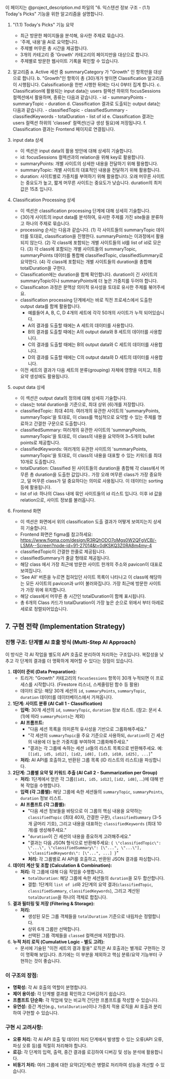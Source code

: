 이 페이지는 @project_description.md 파일의 "6. 익스텐션 정보 구조 - (1.1) Today's Picks" 기능을 위한 알고리즘을 설명합니다. 

1. "(1.1) Today's Picks" 기능 요약
    - 최근 방문한 페이지들을 분석해, 유사한 주제로 묶습니다.
    - '주제, 내용'을 AI로 요약합니다.
    - 주제별 머무른 총 시간을 제공합니다.
    - 3개의 카테고리 중 'Growth' 카테고리의 페이지만을 대상으로 합니다.
    - 주제별로 방문한 웹사이트 기록을 확인할 수 있습니다.

2. 알고리즘
    a. Active 세션 중 summaryCategory 가 "Growth" 인 항목만을 대상으로 합니다. 
    b. "Growth"인 항목이 총 {30}개가 쌓이면 Classification 알고리즘이 시행됩니다. Calssification을 한번 시행한 뒤에는 다시 0부터 집계 합니다. 
    c. Classification에 활용되는 input data는 users 컬렉션 하위의 focusSessions 컬렉션에서 활용하며, 종류는 다음과 같습니다. 
        - id
        - summaryPoints
        - summaryTopic
        - duration
    d. Classification 결과로 도출되는 output data는 다음과 같습니다.
        - classifiedTopic
        - classifiedSummary
        - classifiedKeywords
        - totalDuration 
        - list of id
    e. Classification 결과는 users 컬렉션 하위의 'classed' 컬렉션(신규 생성 필요)에 저장됩니다. 
    f. Classification 결과는 Frontend 페이지로 연결됩니다.

3. input data 상세
    - 이 섹션은 input data의 활용 방안에 대해 상세히 기술합니다. 
    - id: focusSessions 컬렉션과의 relation을 위해 key로 활용합니다.
    - summaryPoints: 개별 사이트의 상세한 내용을 전달하기 위해 활용합니다. 
    - summaryTopic: 개별 사이트의 대표적인 내용을 전달하기 위해 활용합니다.
    - duration: 사이트별로 가중치를 부여하기 위해 활용합니다. 오래 머무른 사이트는 중요도가 높고, 짧게 머무른 사이트는 중요도가 낮습니다. duration의 최저값은 15초 입니다. 

4. Classification Processing 상세
    - 이 섹션은 classification processing 단계에 대해 상세히 기술합니다. 
    - {30}개 사이트의 input data를 분석하여, 유사한 주제를 가진 site들을 분류하고 하나의 주제로 묶습니다.
    - processing 순서는 다음과 같습니다. 
        (1) 각 사이트들의 summaryTopic 데이터를 토대로, classification을 진행한다. summaryPoints는 이과정에서 활용되지 않는다. 
        (2) 각 class에 포함되는 개별 사이트들의 id를 list of id로 모은다. 
        (3) 각 class에 포함되는 개별 사이트들의 summaryTopic, summaryPoints 데이터를 통합해 classifiedTopic, classifiedSummary로 요약한다. 
        (4) 각 class에 포함되는 개별 사이트들의 duration을 총합해 totalDuration을 구한다.
    - Classification에는 duration을 함께 확인합니다. duration이 긴 사이트의 summaryTopic이나 summaryPoints에 더 높은 가중치를 두어야 합니다. 
    - Classificaiton 과정은 문맥상 의미적 유사성을 토대로 유사한 주제를 볶어주세요.
    - classification processing 단계에서는 바로 직전 프로세스에서 도출한 output data를 함께 활용합니다. 
        - 예를들어 A, B, C, D 4개의 세트에 각각 50개의 사이트가 누적 되어있습니다.
        - A의 결과를 도출할 때에는 A 세트의 데이터를 사용합니다.
        - B의 결과를 도출할 때에는 A의 output data와 B 세트의 데이터를 사용합니다.
        - C의 결과를 도출할 때에는 B의 output data와 C 세트의 데이터를 사용합니다.
        - D의 결과를 도출할 때에는 C의 output data와 D 세트의 데이터를 사용합니다.
    - 이전 세트의 결과가 다음 세트의 분류(grouping) 자체에 영향을 미치고, 최종 요약 생성에도 활용됩니다. 


5. ouput data 상세
    - 이 섹션은 output data의 정의에 대해 상세히 기술합니다. 
    - class는 total duration을 기준으로, 최대 상위 {6}개를 저장합니다. 
    - classifiedTopic: 최대 40자. 여러개의 유관한 사이트의 'summaryPoints, summaryTopic'을 토대로, 이 class를 핵심적으로 요약할 수 있는 주제를 명료하고 간결한 구문으로 도출합니다. 
    - classifiedSummary: 여러개의 유관한 사이트의 'summaryPoints, summaryTopic'을 토대로, 이 class의 내용을 요약하여 3~5개의 bullet points로 제공합니다. 
    - classifiedKeywords: 여러개의 유관한 사이트의 'summaryPoints, summaryTopic'을 토대로, 이 class의 내용을 대표할 수 있는 키워드를 최대 10개로 도출합니다. 
    - totalDuration: Classified 된 사이트들의 duration을 총합해 각 class에서 머무른 총 duration을 도출한 값입니다.. 가장 오래 머무른 class가 가장 중요하고, 덜 머무른 class가 덜 중요하다는 의미로 사용됩니다. 이 데이터는 sorting 등에 활용됩니다. 
    - list of id: 하나의 Class 내에 묶인 사이트들의 id 리스트 입니다. 이후 id 값을 relation으로, 사이트 정보를 불러옵니다. 

6. Frontend 화면
    - 이 섹션은 화면에서 위의 classification 도출 결과가 어떻게 보여지는지 상세히 기술합니다.
    - Frontend 화면은 figma를 참고하세요: https://www.figma.com/design/R3RQhODO7oMgs0W2QFgVCB/-LSMA--Screen?node-id=91-27014&t=0dKSKQ3Z0RA8m4my-4
    - classifiedTopic이 간결한 한줄로 제공됩니다.
    - classifiedSummary가 줄글 형태로 제공됩니다.
    - 해당 class 에서 가장 최근에 방문한 사이트 한개의 주소와 pavicon이 대표로 보여집니다. 
    - 'See All' 버튼을 누르면 접혀있던 사이트 목록이 나타나고 이 class에 해당하는 모든 사이트의 pavicon과 url이 불러와집니다. 가장 최근에 방문한 사이트가 가장 위에 위치합니다. 
    - 해당 class에서 머무른 총 시간인 totalDuration이 함께 표시됩니다.
    - 총 6개의 Class 카드가 totalDuration이 가장 높은 순으로 위에서 부터 아레로 세로로 정렬되어있습니다. 

## 7. 구현 전략 (Implementation Strategy)

### 진행 구조: 단계별 AI 호출 방식 (Multi-Step AI Approach)
이 방식은 각 AI 작업을 별도의 API 호출로 분리하여 처리하는 구조입니다. 복잡성을 낮추고 각 단계의 결과를 더 명확하게 제어할 수 있다는 장점이 있습니다.

1.  **데이터 준비 (Data Preparation):**
    *   트리거: "Growth" 카테고리의 `focusSessions` 항목이 30개 누적되면 이 프로세스를 시작합니다. (Firestore 리스너, 스케줄링된 함수 등 활용)
    *   데이터 로딩: 해당 30개 세션의 `id`, `summaryPoints`, `summaryTopic`, `duration` 데이터를 데이터베이스에서 가져옵니다.
2.  **1단계: 사이트 분류 (AI Call 1 - Classification)**
    *   **입력:** 30개 세션의 `id`, `summaryTopic`, `duration` 정보 리스트. (참고: 문서 4.(1)에 따라 `summaryPoints`는 제외)
    *   **AI 프롬프트:**
        *   "다음 세션 목록을 의미론적 유사성을 기반으로 그룹화해주세요."
        *   "각 세션의 `summaryTopic`을 주요 기준으로 사용하되, `duration`이 긴 세션의 내용에 더 높은 가중치를 부여하여 그룹화해주세요."
        *   "결과는 각 그룹에 속하는 세션 `id`들의 리스트 목록으로 반환해주세요. 예: `[[id1, id5, id12], [id2, id8], [id3, id10, id25], ...]`"
    *   **처리:** AI API를 호출하고, 반환된 그룹 목록 (ID 리스트의 리스트)을 파싱합니다.
3.  **2단계: 그룹별 요약 및 키워드 추출 (AI Call 2 - Summarization per Group)**
    *   **처리:** 1단계에서 얻은 각 그룹(`[id1, id5, id12]`, `[id2, id8]`, ...)에 대해 반복 작업을 수행합니다.
    *   **입력 (각 그룹별):** 해당 그룹에 속한 세션들의 `summaryTopic`, `summaryPoints`, `duration` 정보 리스트.
    *   **AI 프롬프트 (각 그룹별):**
        *   "다음 세션 정보들을 바탕으로 이 그룹의 핵심 내용을 요약하는 `classifiedTopic` (최대 40자, 간결한 구문), `classifiedSummary` (3-5개 글머리 기호), 그리고 내용을 대표하는 `classifiedKeywords` (최대 10개)를 생성해주세요."
        *   "`duration`이 긴 세션의 내용을 중요하게 고려해주세요."
        *   "결과는 다음 JSON 형식으로 반환해주세요: `{ \"classifiedTopic\": \"...\", \"classifiedSummary\": [\"...", \"...\"], \"classifiedKeywords\": [\"...", ...] }`"
        *   **처리:** 각 그룹별로 AI API를 호출하고, 반환된 JSON 결과를 파싱합니다.
4.  **데이터 계산 및 조합 (Calculation & Combination):**
    *   **처리:** 각 그룹에 대해 다음 작업을 수행합니다.
        *   `totalDuration`: 해당 그룹에 속한 세션들의 `duration`을 모두 합산합니다.
        *   결합: 1단계의 `list of id`와 2단계의 요약 결과(`classifiedTopic`, `classifiedSummary`, `classifiedKeywords`), 그리고 계산된 `totalDuration`을 하나의 객체로 합칩니다.
5.  **결과 필터링 및 저장 (Filtering & Storage):**
    *   **처리:**
        *   생성된 모든 그룹 객체들을 `totalDuration` 기준으로 내림차순 정렬합니다.
        *   상위 6개 그룹만 선택합니다.
        *   선택된 그룹 객체들을 `classed` 컬렉션에 저장합니다.
6.  **누적 처리 로직 (Cumulative Logic - 별도 고려):**
    *   문서에 기술된 "이전 세트의 결과 활용" 로직은 AI 호출과는 별개로 구현하는 것이 명확해 보입니다. 초기에는 이 부분을 제외하고 핵심 분류/요약 기능부터 구현하는 것이 좋습니다.

### 이 구조의 장점:
*   **명확성:** 각 AI 호출의 역할이 분명합니다.
*   **제어 용이성:** 각 단계별 결과를 확인하고 디버깅하기 쉽습니다.
*   **프롬프트 단순화:** 각 작업에 맞는 비교적 간단한 프롬프트를 작성할 수 있습니다.
*   **유연성:** 중간 계산(e.g., `totalDuration`)이나 가중치 적용 로직을 AI 호출과 분리하여 구현할 수 있습니다.


### 구현 시 고려사항:
*   **오류 처리:** 각 AI API 호출 및 데이터 처리 단계에서 발생할 수 있는 오류(API 오류, 파싱 오류 등)를 적절히 처리해야 합니다.
*   **로깅:** 각 단계의 입력, 출력, 중간 결과를 로깅하여 디버깅 및 성능 분석에 활용합니다.
*   **비동기 처리:** 여러 그룹에 대한 요약(2단계)은 병렬로 처리하여 성능을 개선할 수 있습니다.
